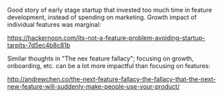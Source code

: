 Good story of early stage startup that invested too much time in feature development, instead of spending on marketing. Growth impact of individual features was marginal:

https://hackernoon.com/its-not-a-feature-problem-avoiding-startup-tarpits-7d5ec4b8c81b

Similar thoughts in "The nex feature fallacy"; focusing on growth, onboarding, etc. can be a lot more impactful than focusing on features:

http://andrewchen.co/the-next-feature-fallacy-the-fallacy-that-the-next-new-feature-will-suddenly-make-people-use-your-product/